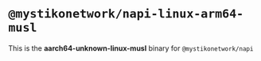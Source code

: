 # `@mystikonetwork/napi-linux-arm64-musl`

This is the **aarch64-unknown-linux-musl** binary for `@mystikonetwork/napi`
